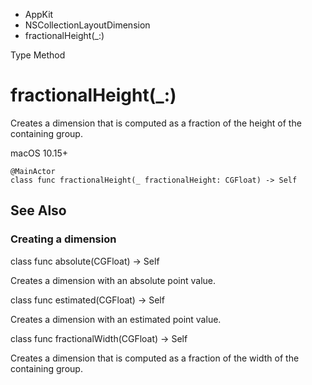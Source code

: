 

- AppKit
- NSCollectionLayoutDimension
-  fractionalHeight(\_:) 

Type Method

# fractionalHeight(\_:)

Creates a dimension that is computed as a fraction of the height of the containing group.

macOS 10.15+

``` source
@MainActor
class func fractionalHeight(_ fractionalHeight: CGFloat) -> Self
```

## See Also

### Creating a dimension

class func absolute(CGFloat) -> Self

Creates a dimension with an absolute point value.

class func estimated(CGFloat) -> Self

Creates a dimension with an estimated point value.

class func fractionalWidth(CGFloat) -> Self

Creates a dimension that is computed as a fraction of the width of the containing group.

